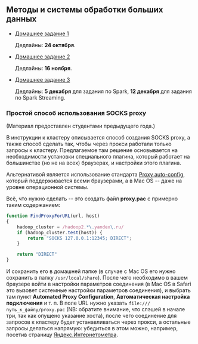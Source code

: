 ## Методы и системы обработки больших данных

  * [Домашнее задание 1](hw1/README.md)

    Дедлайны: **24 октября**.

  * [Домашнее задание 2](hw2/README.md)

    Дедлайны: **16 ноября**.

  * [Домашнее задание 3](hw3/README.md)

    Дедлайны: **5 декабря** для задания по Spark, **12 декабря** для задания по Spark Streaming.

### Простой способ использования SOCKS proxy

(Материал предоставлен студентами предыдущего года.)

В инструкции к кластеру описывается способ создания SOCKS proxy, а также способ сделать так, чтобы через прокси работали только запросы к кластеру. Предлагаемое там решение основывается на необходимости установки специального плагина, который работает на большинстве (но не на всех) браузерах, и настройки этого плагина.

Альтернативой является использование стандарта [Proxy auto-config](https://en.wikipedia.org/wiki/Proxy_auto-config), который поддерживается всеми браузерами, а в Mac OS -- даже на уровне операционной системы.

Всё, что нужно сделать -- это создать файл **proxy.pac** с примерно таким содержанием:

```js
function FindProxyForURL(url, host)
{
	hadoop_cluster = /hadoop2.*\.yandex\.ru/
	if (hadoop_cluster.test(host)) {
		return "SOCKS 127.0.0.1:12345; DIRECT";
	}

	return "DIRECT"
}
```

И сохранить его в домашней папке (в случае с Mac OS его нужно сохранить в папку `/usr/local/share`). После чего необходимо в вашем браузере войти в настройки параметров соединения (в Mac OS в Safari это вызовет системные настройки параметров соединения), и выбрать там пункт **Automated Proxy Configuration**, **Автоматическая настройка подключения** и т. п. В поле URL нужно указать `file:///путь_к_файлу/proxy.pac` (NB: обратите внимание, что слэшей в начале три, так как опущено указание хоста), после чего соединение для запросов к кластеру будет устанавливаться через прокси, а остальные запросы делаться напрямую: убедиться в этом можно, например, посетив страницу [Яндекс.Интернетометра](http://yandex.ru/internet).
